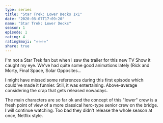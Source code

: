 ```yaml
---
type: series
title: "Star Trek: Lower Decks 1x1"
date: "2020-08-07T17:09:20"
name: "Star Trek: Lower Decks"
season: 1
episode: 1
rating: 4
ratingEmoji: "⭐️⭐️⭐️⭐️"
share: true
---
```


I'm not a Star Trek fan but when I saw the trailer for this new TV Show it caught my eye. We've had quite some good animations lately (Rick and Morty, Final Space, Solar Opposites...

I might have missed some references during this first episode which could've made it funnier. Still, it was entertaining. Above-average considering the crap that gets released nowadays.

The main characters are so far ok and the concept of this "lower" crew is a fresh point of view of a more classical hero-type senior crew on the bridge. I will continue watching. Too bad they didn't release the whole season at once, Netflix style.
